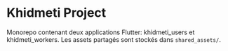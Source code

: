 # Khidmeti Project

Monorepo contenant deux applications Flutter: khidmeti_users et khidmeti_workers. Les assets partagés sont stockés dans `shared_assets/`.
